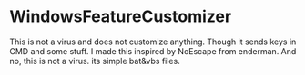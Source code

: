 # WindowsFeatureCustomizer
This is not a virus and does not customize anything. Though it sends keys in CMD and some stuff. I made this inspired by NoEscape from enderman. And no, this is not a virus. its simple bat&amp;vbs files.

